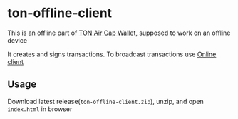 # ton-offline-client

This is an offline part of [TON Air Gap Wallet](https://github.com/ton-offline-storage), supposed to work on an offline device

It creates and signs transactions. To broadcast transactions use [Online client](https://github.com/mcnckc/ton-airgap-client)

## Usage
Download latest release(`ton-offline-client.zip`), unzip, and open `index.html` in browser
